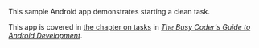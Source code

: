 This sample Android app demonstrates
starting a clean task.

This app is covered in 
[the chapter on tasks](https://commonsware.com/Android/previews/tasks)
in [*The Busy Coder's Guide to Android Development*](https://commonsware.com/Android/).


